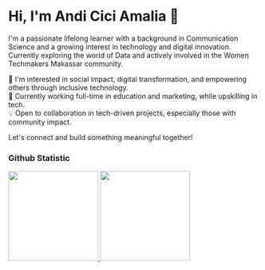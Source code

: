 # Hi, I'm Andi Cici Amalia 👋

I'm a passionate lifelong learner with a background in Communication Science and a growing interest in technology and digital innovation. Currently exploring the world of Data and actively involved in the Women Techmakers Makassar community.

🌱 I'm interested in social impact, digital transformation, and empowering others through inclusive technology.  
📌 Currently working full-time in education and marketing, while upskilling in tech.  
💡 Open to collaboration in tech-driven projects, especially those with community impact.

Let's connect and build something meaningful together!

### Github Statistic
<p align="left">
<a href="https://github.com/andiamalia">
  <img height="180em" src="https://github-readme-stats-eight-theta.vercel.app/api?username=andiamalia&show_icons=true&theme=algolia&include_all_commits=true&count_private=true"/>
  <img height="180em" src="https://github-readme-stats-eight-theta.vercel.app/api/top-langs/?username=andiamalia&layout=compact&langs_count=8&theme=algolia"/>
</a>
</p>

<!--
**andiamalia/andiamalia** is a ✨ _special_ ✨ repository because its `README.md` (this file) appears on your GitHub profile.

Here are some ideas to get you started:

- 🔭 I’m currently working on ...
- 🌱 I’m currently learning ...
- 👯 I’m looking to collaborate on ...
- 🤔 I’m looking for help with ...
- 💬 Ask me about ...
- 📫 How to reach me: ...
- 😄 Pronouns: ...
- ⚡ Fun fact: ...
-->
